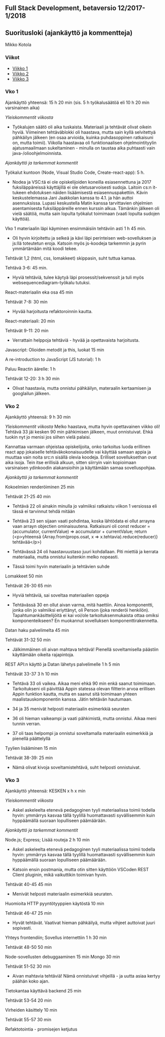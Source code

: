 ## Full Stack Development, betaversio 12/2017-1/2018
## Suoritusloki (ajankäyttö ja kommentteja)
Mikko Kotola

### Viikot
* [Viikko 1](#vko1)
* [Viikko 2](#vko2)
* [Viikko 3](#vko3)

<a name="vko1"></a>
### Vko 1

Ajankäyttö yhteensä: 15 h 20 min (sis. 5 h työkalusäätöä eli 10 h 20 min varsinainen aika)

_Yleiskommentit viikosta_

* Työkalujen säätö oli aika tuskaista. Materiaali ja tehtävät olivat oikein hyviä. Viimeinen tehtäväblokki oli haastava, mutta sain kyllä selvitettyä pähkäilyn jälkeen (en osaa arvioida, kuinka puhdasoppinen ratkaisuni on, mutta toimii). Viikolla haastavaa oli funktionaalisen ohjelmointityylin ajatusmaailmaan sukeltaminen - minulla on taustaa aika puhtaasti vain java-/olioohjelmoinnista.

_Ajankäyttö ja tarkemmat kommentit_

Työkalut kuntoon (Node, Visual Studio Code, Create-react-app): 5 h.

* Nodea ja VSC:tä ei ole opiskelijoiden koneilla esiasennettuna ja 2017 fuksiläppäreissä käyttäjillä ei ole oletusarvoisesti sudoja. Laitoin cs:n it-tukeen ehdotuksen näiden lisäämisestä esiasennuspakettiin. Kävin keskustelemassa Jani Jaakkolan kanssa to 4.1. ja hän auttoi asennuksissa. Lupasi keskustella Matin kanssa tarvittavien ohjelmien asentamisesta fuksiläppäreille ennen kurssin alkua. Tämänkin jälkeen oli vielä säätöä, mutta sain lopulta työkalut toimimaan (vaati lopulta sudojen käyttöä).

Vko 1 materiaalin läpi käyminen ensimmäisiin tehtäviin asti 1 h 45 min. 

* Oli hyvin kirjoitettu ja selkeä ja kävi läpi perinteisen web-sovelluksen ja js:llä toteutetun eroja. Katsoin myös js-koodeja tarkemmin ja pyrin ymmärtämään mitä koodi tekee.

Tehtävät 1,2 (html, css, lomakkeet) skippasin, suht tuttua kamaa.

Tehtävä 3-6: 45 min. 

* Hyviä tehtäviä, tulee käytyä läpi prosessit/sekvenssit ja tuli myös websequencediagram-työkalu tutuksi.

React-materiaalin eka osa 45 min

Tehtävät 7-8: 30 min

* Hyvää harjoitusta refaktoroinnin kautta.
  
React-materiaali: 20 min

Tehtävät 9-11: 20 min

* Verrattain helppoja tehtäviä - hyvää ja opettavaista harjoitusta.
  
Javascript: Olioiden metodit ja this, luokat 15 min

A re-introduction to JavaScript (JS tutorial): 1 h

Paluu Reactin äärelle: 1 h

Tehtävät 12-20: 3 h 30 min

* Olivat haastavia, mutta onnistui pähkäilyn, materaalin kertaamisen ja googlailun jälkeen.


<a name="vko2"></a>
### Vko 2

Ajankäyttö yhteensä: 9 h 30 min

_Yleiskommentit viikosta_
Melko haastava, mutta hyvin opettavainen viikko oli! Tehtävä 33 jäi kesken 90 min pähkimisen jälkeen, muut onnistuivat. Ehkä tuokin nyt jo menisi jos siihen vielä palaisi.

Kannattaa varmaan ohjeistaa opiskelijoita, onko tarkoitus luoda erillinen react app jokaiselle tehtäväkokonaisuudelle vai käyttää samaan appia ja muuttaa vain noita src:n sisällä olevia koodeja. Erilliset sovelluksethan ovat aika isoja. Tein itse erillisiä alkuun, sitten siirryin vain kopioimaan varsinaisen ydinkoodin alakansioihin ja käyttämään samaa sovelluspohjaa.

_Ajankäyttö ja tarkemmat kommentit_

Kokoelmien renderöiminen 25 min

Tehtävät 21-25 40 min

* Tehtävä 22 oli ainakin minulla jo valmiiksi ratkaistu viikon 1 versiossa eli tässä ei tarvinnut tehdä mitään

* Tehtävä 23 sen sijaan vaati pohdintaa, koska lähtödata ei ollut arrayna vaan arrayn objectien ominaisuutena. Ratkaisuni oli const reducer = (accumulator, currentValue) => accumulator + currentValue; return (\<p>yhteensä {Array.from(props.osat, x => x.tehtavia).reduce(reducer)} tehtävää\</p>)

* Tehtävässä 24 oli haastavuustaso juuri kohdallaan. Piti miettiä ja kerrata materiaalia, mutta onnistui kuitenkin melko nopeasti.

* Tässä toimi hyvin materiaalin ja tehtävien suhde

Lomakkeet 50 min

Tehtävät 26-30 65 min

* Hyviä tehtäviä, sai soveltaa materiaalien oppeja

* Tehtävässä 30 en ollut aivan varma, mitä haettiin. Ainoa komponentti, jonka olin jo valmiiksi eriyttänyt, oli Person (joka renderöi henkilön). Tapahtumankäsittelijöitä ei kai voi/ole tarkoituksenmukaista ottaa omiksi komponenteikseen? En muokannut sovelluksen komponenttirakennetta.

Datan haku palvelimelta 45 min

Tehtävät 31-32 50 min
* Jälkimmäinen oli aivan mahtava tehtävä! Pienellä soveltamisella päästiin käyttämään oikeita rajapintoja.

REST API:n käyttö ja Datan lähetys palvelimelle 1 h 5 min

Tehtävät 33-37 3 h 10 min

* Tehtävä 33 oli vaikea. Aikaa meni ehkä 90 min enkä saanut toimimaan. Tarkoitukseni oli päivittää Appin statessa olevan filtterin arvoa erillisen Appin funktion kautta, mutta en saanut sitä toimimaan yhteen maalistauskomponentin kanssa. Jätin tehtävän hautumaan.

* 34 ja 35 menivät helposti materiaalin esimerkkiä seuraten

* 36 oli hieman vaikeampi ja vaati pähkimistä, mutta onnistui. Aikaa meni tunnin verran.

* 37 oli taas helpompi ja onnistui soveltamalla materiaalin esimerkkiä ja pienellä päättelyllä

Tyylien lisääminen 15 min

Tehtävät 38-39: 25 min

* Nämä olivat kivoja soveltamistehtävä, suht helposti onnistuivat.

<a name="vko3"></a>
### Vko 3

Ajankäyttö yhteensä: KESKEN x h x min

_Yleiskommentit viikosta_

* Askel askeleelta etenevä pedagoginen tyyli materiaalissa toimii todella hyvin: ymmärrys kasvaa tällä tyylillä huomattavasti syvällisemmin kuin hyppäämällä suoraan lopulliseen päämäärään.

_Ajankäyttö ja tarkemmat kommentit_

Node.js; Express; Lisää routeja 2 h 10 min 

* Askel askeleelta etenevä pedagoginen tyyli materiaalissa toimii todella hyvin: ymmärrys kasvaa tällä tyylillä huomattavasti syvällisemmin kuin hyppäämällä suoraan lopulliseen päämäärään.

* Katsoin ensin postmania, mutta otin sitten käyttöön VSCoden REST Client pluginin, mikä vaikuttikin toimivan hyvin.

Tehtävät 40-45 45 min

* Menivät helposti materiaalin esimerkkiä seuraten. 

Huomioita HTTP pyyntötyyppien käytöstä 10 min

Tehtävät 46-47 25 min

* Hyvät tehtävät. Vaativat hieman pähkäilyä, mutta vihjeet auttoivat juuri sopivasti.

Yhteys frontendiin; Sovellus internettiin 1 h 30 min

Tehtävät 48-50 50 min

Node-sovellusten debuggaaminen 15 min
Mongo 30 min

Tehtävät 51-52 30 min

* Aivan mahtavia tehtäviä! Nämä onnistuivat vihjeillä - ja uutta asiaa kertyy päähän koko ajan.

Tietokantaa käyttävä backend 25 min

Tehtävät 53-54 20 min

Virheiden käsittely 10 min

Tehtävät 55-57 30 min

Refaktotointia - promisejen ketjutus
